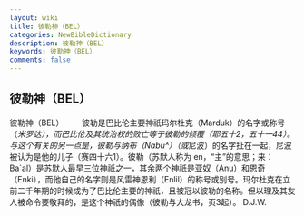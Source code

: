 ```yaml
---
layout: wiki
title: 彼勒神（BEL）
categories: NewBibleDictionary
description: 彼勒神（BEL）
keywords: 彼勒神（BEL）
comments: false
---
```


## 彼勒神（BEL）



彼勒神（BEL）
　　彼勒是巴比伦主要神祇玛尔杜克（Marduk）的名字或称号（*米罗达），而巴比伦及其统治权的败亡等于彼勒的倾覆（耶五十2，五十一44）。与这个有关的另一点是，彼勒与纳布（Nabu^）（或*尼波）的名字扯在一起，尼波被认为是他的儿子（赛四十六1）。彼勒（苏默人称为 en，“主”的意思；来： Ba`al）是苏默人最早三位神祇之一，其余两个神祇是亚奴（Anu）和恩奇（Enki），而他自己的名字则是风雷神恩利（Enlil）的称号或别号。玛尔杜克在立前二千年期的时候成为了巴比伦主要的神祇，且被冠以彼勒的名称。但以理及其友人被命令要敬拜的，是这个神祇的偶像（彼勒与大龙书，页3起）。
D.J.W.



